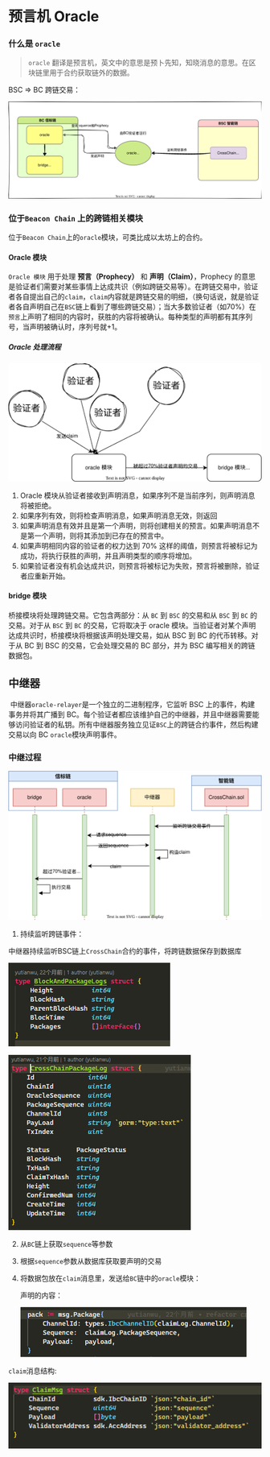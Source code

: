 # 预言机 Oracle

### 什么是 `oracle`

> `oracle` 翻译是预言机，英文中的意思是预卜先知，知晓消息的意思。在区块链里用于合约获取链外的数据。

BSC => BC 跨链交易：

![](oracle_relayer.assets/relay_workflow.drawio.svg)

### 位于`Beacon Chain` 上的跨链相关模块

​	位于`Beacon Chain`上的`oracle`模块，可类比成以太坊上的合约。

#### Oracle 模块

`Oracle 模块` 用于处理 **预言（Prophecy）** 和 **声明（Claim）**，Prophecy 的意思是验证者们需要对某些事情上达成共识（例如跨链交易等）。在跨链交易中，验证者各自提出自己的`claim`，`claim`内容就是跨链交易的明细，（换句话说，就是验证者各自声明自己在`BSC`链上看到了哪些跨链交易）；当大多数验证者（如70%）在`预言`上声明了相同的内容时，获胜的内容将被确认。每种类型的声明都有其序列号，当声明被确认时，序列号就+1。

##### Oracle 处理流程

![](oracle_relayer.assets/oracle_module.drawio.svg)

1. Oracle 模块从验证者接收到声明消息，如果序列不是当前序列，则声明消息将被拒绝。
2. 如果序列有效，则将检查声明消息，如果声明消息无效，则返回
3. 如果声明消息有效并且是第一个声明，则将创建相关的预言。如果声明消息不是第一个声明，则将其添加到已存在的预言中。
4. 如果声明相同内容的验证者的权力达到 70% 这样的阈值，则预言将被标记为成功，将执行获胜的声明，并且声明类型的顺序将增加。
5. 如果验证者没有机会达成共识，则预言将被标记为失败，预言将被删除，验证者应重新开始。

#### bridge 模块

桥接模块将处理跨链交易。它包含两部分：从 `BC` 到 `BSC` 的交易和从 `BSC` 到 `BC` 的交易。对于从 `BSC` 到 `BC` 的交易，它将取决于 oracle 模块。当验证者对某个声明达成共识时，桥接模块将根据该声明处理交易，如从 BSC 到 BC 的代币转移。对于从 BC 到 BSC 的交易，它会处理交易的 BC 部分，并为 BSC 编写相关的跨链数据包。



## 中继器

​	中继器`oracle-relayer`是一个独立的二进制程序，它监听 BSC 上的事件，构建事务并将其广播到 BC。每个验证者都应该维护自己的中继器，并且中继器需要能够访问验证者的私钥。所有中继器服务独立见证`BSC`上的跨链合约事件，然后构建交易以向 BC `oracle`模块声明事件。





### 中继过程

![中继流程](oracle_relayer.assets/relay.svg)

1. 持续监听跨链事件：

中继器持续监听BSC链上`CrossChain`合约的事件，将跨链数据保存到数据库

![image-20220415135104674](oracle_relayer.assets/image-20220415135104674.png)

![image-20220415140122871](oracle_relayer.assets/image-20220415140122871.png)

2. 从`BC`链上获取`sequence`等参数

3. 根据`sequence`参数从数据库获取要声明的交易

4. 将数据包放在`claim`消息里，发送给`BC`链中的`oracle`模块：

   声明的内容：
   
   ![image-20220415143517957](oracle_relayer.assets/image-20220415143517957.png)

`claim`消息结构:

![image-20220415165254684](oracle_relayer.assets/image-20220415165254684.png)

